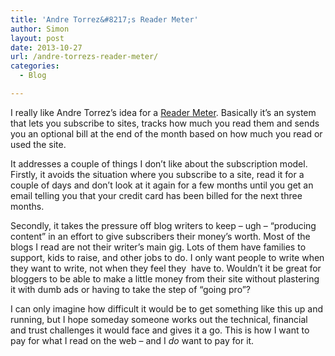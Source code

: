 ```yaml
---
title: 'Andre Torrez&#8217;s Reader Meter'
author: Simon
layout: post
date: 2013-10-27
url: /andre-torrezs-reader-meter/
categories:
  - Blog

---
```

I really like Andre Torrez&#8217;s idea for a [Reader Meter][1]. Basically it&#8217;s an system that lets you subscribe to sites, tracks how much you read them and sends you an optional bill at the end of the month based on how much you read or used the site.

It addresses a couple of things I don&#8217;t like about the subscription model. Firstly, it avoids the situation where you subscribe to a site, read it for a couple of days and don&#8217;t look at it again for a few months until you get an email telling you that your credit card has been billed for the next three months. 

Secondly, it takes the pressure off blog writers to keep &#8211; ugh &#8211; &#8220;producing content&#8221; in an effort to give subscribers their money&#8217;s worth. Most of the blogs I read are not their writer&#8217;s main gig. Lots of them have families to support, kids to raise, and other jobs to do. I only want people to write when they want to write, not when they feel they  have to. Wouldn&#8217;t it be great for bloggers to be able to make a little money from their site without plastering it with dumb ads or having to take the step of &#8220;going pro&#8221;?

I can only imagine how difficult it would be to get something like this up and running, but I hope someday someone works out the technical, financial and trust challenges it would face and gives it a go. This is how I want to pay for what I read on the web &#8211; and I _do_ want to pay for it.

 [1]: http://torrez.org/the-reader-meter.html